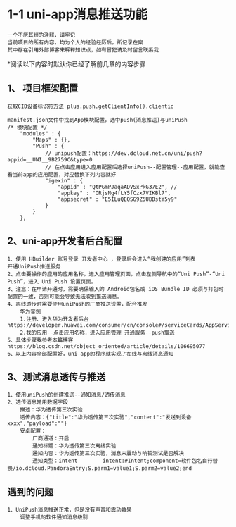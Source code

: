 # 1-1 uni-app消息推送功能
    一个不厌其烦的注释，请牢记
    当前项目的所有内容，均为个人的经验经历后，所记录在案
    其中存在引用外部博客来解释知识点，如有冒犯请及时留言联系我
*阅读以下内容时默认你已经了解前几章的内容步骤
## 1、 项目框架配置
    获取CID设备标识符方法 plus.push.getClientInfo().clientid

    manifest.json文件中找到App模块配置，选中push(消息推送)与uniPush
    /* 模块配置 */
        "modules" : {
            "Maps" : {},
            "Push" : {
                // unipush配置：https://dev.dcloud.net.cn/uni/push?appid=__UNI__9B2759C&type=0
                // 在点击应用进入应用配置后选择uniPush--配置管理--应用配置，就能查看当前app的应用配置，对应替换下列内容就好
                "igexin" : {
                    "appid" : "QtPGmPJaqaADVSxPkG37E2", // 
                    "appkey" : "ORjsNg4fLY5fCzx7VIKBl7",
                    "appsecret" : "E5ILuQEQSG9Z5UBDstY5y9"
                }
            }
        },
## 2、uni-app开发者后台配置
    1、使用 HBuilder 账号登录 开发者中心 ，登录后会进入“我创建的应用”列表
    开通UniPush推送服务
    2、点击要操作的应用的应用名称，进入应用管理页面，点击左侧导航中的“Uni Push”-“Uni Push”，进入 Uni Push 设置页面。
    3、注意：在申请开通时，需要确保输入的 Android包名或 iOS Bundle ID 必须与打包时配置的一致，否则可能会导致无法收到推送消息。
    4、离线透传时需要使用uniPush的厂商推送设置，配合推发
        华为举例
        1.注册、进入华为开发者后台https://developer.huawei.com/consumer/cn/console#/serviceCards/AppService
        2.我的应用--点击应用名称，进入应用管理 开通服务--push推送
    5、具体步骤我参考本篇博客https://blog.csdn.net/object_oriented/article/details/106695077
    6、以上内容全部配置好，uni-app的程序就实现了在线与离线消息通知
## 3、测试消息透传与推送
    1、使用uniPush的创建推送--通知消息/透传消息
    2、透传消息常用数据字段
        描述：华为透传第三次实验
        透传内容：{"title":"华为透传第三次实验","content":"发送到设备xxxx","payload":""}
        安卓配置：
            厂商通道：开启
            通知标题：华为透传第三次离线实验
            通知内容：华为透传第三次实验，消息未震动与响铃测试是否解决
            通知类型：intent        intent:#Intent;component=软件包名自行替换/io.dcloud.PandoraEntry;S.parm1=value1;S.parm2=value2;end
## 遇到的问题
    1、UniPush消息推送正常，但是没有声音和震动效果
        调整手机的软件通知消息级别